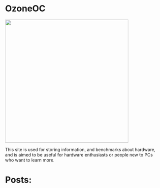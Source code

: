 # OzoneOC
<img src="https://user-images.githubusercontent.com/91910634/211172415-3f713856-0261-4f8c-a976-a73b414930aa.png" width="400" height="400">


This site is used for storing information, and benchmarks about hardware, and is aimed to be useful for hardware enthusiasts or people new to PCs who want to learn more.

# Posts:
